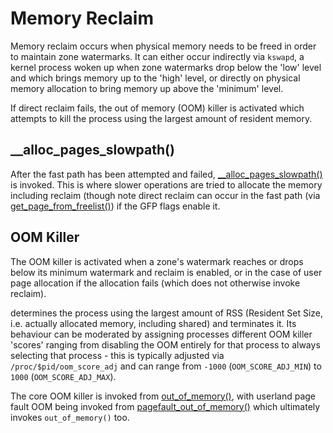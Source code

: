 # Memory Reclaim

Memory reclaim occurs when physical memory needs to be freed in order to
maintain zone watermarks. It can either occur indirectly via `kswapd`, a kernel
process woken up when zone watermarks drop below the 'low' level and which
brings memory up to the 'high' level, or directly on physical memory allocation
to bring memory up above the 'minimum' level.

If direct reclaim fails, the out of memory (OOM) killer is activated which
attempts to kill the process using the largest amount of resident memory.

## __alloc_pages_slowpath()

After the fast path has been attempted and failed,
[__alloc_pages_slowpath()][__alloc_pages_slowpath] is invoked. This is where
slower operations are tried to allocate the memory including reclaim (though
note direct reclaim can occur in the fast path (via
[get_page_from_freelist()][get_page_from_freelist]) if the GFP flags enable it.

## OOM Killer

The OOM killer is activated when a zone's watermark reaches or drops below its
minimum watermark and reclaim is enabled, or in the case of user page allocation
if the allocation fails (which does not otherwise invoke reclaim).

determines the process using the largest amount of RSS (Resident
Set Size, i.e. actually allocated memory, including shared) and terminates
it. Its behaviour can be moderated by assigning processes different OOM killer
'scores' ranging from disabling the OOM entirely for that process to always
selecting that process - this is typically adjusted via
`/proc/$pid/oom_score_adj` and can range from `-1000` (`OOM_SCORE_ADJ_MIN`) to
`1000` (`OOM_SCORE_ADJ_MAX`).

The core OOM killer is invoked from [out_of_memory()][out_of_memory], with
userland page fault OOM being invoked from
[pagefault_out_of_memory()][pagefault_out_of_memory] which ultimately invokes
`out_of_memory()` too.

[oom_score_adj]:https://github.com/torvalds/linux/blob/master/Documentation/filesystems/proc.rst#31-procpidoom_adj--procpidoom_score_adj--adjust-the-oom-killer-score
[out_of_memory]:https://github.com/torvalds/linux/blob/996e435fd401de35df62ac943ab9402cfe85c430/mm/oom_kill.c#L1049
[pagefault_out_of_memory]:https://github.com/torvalds/linux/blob/996e435fd401de35df62ac943ab9402cfe85c430/mm/oom_kill.c#L1127
[__alloc_pages_slowpath]:https://github.com/torvalds/linux/blob/71c061d2443814de15e177489d5cc00a4a253ef3/mm/page_alloc.c#L4654
[get_page_from_freelist]:https://github.com/torvalds/linux/blob/f6e1ea19649216156576aeafa784e3b4cee45549/mm/page_alloc.c#L3826
